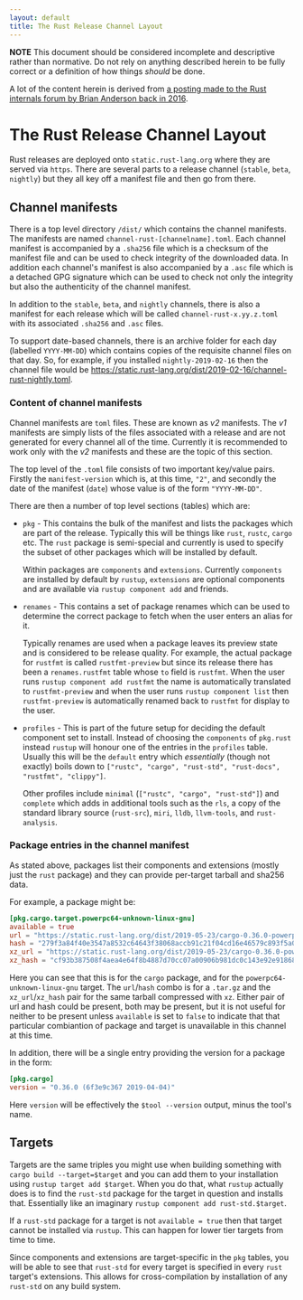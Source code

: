```yaml
---
layout: default
title: The Rust Release Channel Layout
---
```


**NOTE** This document should be considered incomplete and descriptive rather
than normative. Do not rely on anything described herein to be fully correct or
a definition of how things _should_ be done.

A lot of the content herein is derived from
[a posting made to the Rust internals forum by Brian Anderson back in 2016](https://internals.rust-lang.org/t/future-updates-to-the-rustup-distribution-format/4196#the-static-rust-lang-org-layout).

# The Rust Release Channel Layout

Rust releases are deployed onto `static.rust-lang.org` where they are served via
`https`. There are several parts to a release channel (`stable`, `beta`,
`nightly`) but they all key off a manifest file and then go from there.

## Channel manifests

There is a top level directory `/dist/` which contains the channel manifests.
The manifests are named `channel-rust-[channelname].toml`. Each channel manifest
is accompanied by a `.sha256` file which is a checksum of the manifest file and
can be used to check integrity of the downloaded data. In addition each
channel's manifest is also accompanied by a `.asc` file which is a detached GPG
signature which can be used to check not only the integrity but also the
authenticity of the channel manifest.

In addition to the `stable`, `beta`, and `nightly` channels, there is also a
manifest for each release which will be called `channel-rust-x.yy.z.toml` with
its associated `.sha256` and `.asc` files.

To support date-based channels, there is an archive folder for each day
(labelled `YYYY-MM-DD`) which contains copies of the requisite channel files on
that day. So, for example, if you installed `nightly-2019-02-16` then the
channel file would be
<https://static.rust-lang.org/dist/2019-02-16/channel-rust-nightly.toml>.

### Content of channel manifests

Channel manifests are `toml` files. These are known as _v2_ manifests. The _v1_
manifests are simply lists of the files associated with a release and are not
generated for every channel all of the time. Currently it is recommended to work
only with the _v2_ manifests and these are the topic of this section.

The top level of the `.toml` file consists of two important key/value pairs.
Firstly the `manifest-version` which is, at this time, `"2"`, and secondly the
date of the manifest (`date`) whose value is of the form `"YYYY-MM-DD"`.

There are then a number of top level sections (tables) which are:

- `pkg` - This contains the bulk of the manifest and lists the packages which
  are part of the release. Typically this will be things like `rust`, `rustc`,
  `cargo` etc. The `rust` package is semi-special and currently is used to
  specify the subset of other packages which will be installed by default.

  Within packages are `components` and `extensions`. Currently `components` are
  installed by default by `rustup`, `extensions` are optional components and are
  available via `rustup component add` and friends.

- `renames` - This contains a set of package renames which can be used to
  determine the correct package to fetch when the user enters an alias for it.

  Typically renames are used when a package leaves its preview state and is
  considered to be release quality. For example, the actual package for
  `rustfmt` is called `rustfmt-preview` but since its release there has been a
  `renames.rustfmt` table whose `to` field is `rustfmt`. When the user runs
  `rustup component add rustfmt` the name is automatically translated to
  `rustfmt-preview` and when the user runs `rustup component list` then
  `rustfmt-preview` is automatically renamed back to `rustfmt` for display to
  the user.

- `profiles` - This is part of the future setup for deciding the default
  component set to install. Instead of choosing the `components` of `pkg.rust`
  instead `rustup` will honour one of the entries in the `profiles` table.
  Usually this will be the `default` entry which _essentially_ (though not
  exactly) boils down to
  `["rustc", "cargo", "rust-std", "rust-docs", "rustfmt", "clippy"]`.

  Other profiles include `minimal` (`["rustc", "cargo", "rust-std"]`) and
  `complete` which adds in additional tools such as the `rls`, a copy of the
  standard library source (`rust-src`), `miri`, `lldb`, `llvm-tools`, and
  `rust-analysis`.

### Package entries in the channel manifest

As stated above, packages list their components and extensions (mostly just the
`rust` package) and they can provide per-target tarball and sha256 data.

For example, a package might be:

```toml
[pkg.cargo.target.powerpc64-unknown-linux-gnu]
available = true
url = "https://static.rust-lang.org/dist/2019-05-23/cargo-0.36.0-powerpc64-unknown-linux-gnu.tar.gz"
hash = "279f3a84f40e3547a8532c64643f38068accb91c21f04cd16e46579c893f5a06"
xz_url = "https://static.rust-lang.org/dist/2019-05-23/cargo-0.36.0-powerpc64-unknown-linux-gnu.tar.xz"
xz_hash = "cf93b387508f4aea4e64f8b4887d70cc07a00906b981dc0c143e92e918682e4a"
```

Here you can see that this is for the `cargo` package, and for the
`powerpc64-unknown-linux-gnu` target. The `url`/`hash` combo is for a `.tar.gz`
and the `xz_url`/`xz_hash` pair for the same tarball compressed with `xz`.
Either pair of url and hash could be present, both may be present, but it is not
useful for neither to be present unless `available` is set to `false` to
indicate that that particular combiantion of package and target is unavailable
in this channel at this time.

In addition, there will be a single entry providing the version for a package in
the form:

```toml
[pkg.cargo]
version = "0.36.0 (6f3e9c367 2019-04-04)"
```

Here `version` will be effectively the `$tool --version` output, minus the
tool's name.

## Targets

Targets are the same triples you might use when building something with
`cargo build --target=$target` and you can add them to your installation using
`rustup target add $target`. When you do that, what `rustup` actually does is to
find the `rust-std` package for the target in question and installs that.
Essentially like an imaginary `rustup component add rust-std.$target`.

If a `rust-std` package for a target is not `available = true` then that target
cannot be installed via `rustup`. This can happen for lower tier targets from
time to time.

Since components and extensions are target-specific in the `pkg` tables, you
will be able to see that `rust-std` for every target is specified in every
`rust` target's extensions. This allows for cross-compilation by installation of
any `rust-std` on any build system.
